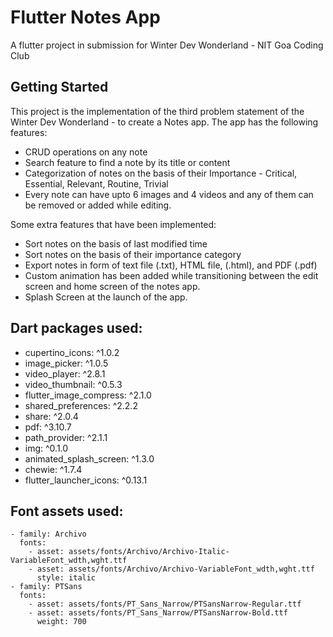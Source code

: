 # Flutter Notes App

A flutter project in submission for Winter Dev Wonderland - NIT Goa Coding Club

## Getting Started

This project is the implementation of the third problem statement of the Winter Dev Wonderland - to create a Notes app.
The app has the following features:
  - CRUD operations on any note
  - Search feature to find a note by its title or content
  - Categorization of notes on the basis of their Importance - Critical, Essential, Relevant, Routine, Trivial
  - Every note can have upto 6 images and 4 videos and any of them can be removed or added while editing.

Some extra features that have been implemented:
  - Sort notes on the basis of last modified time
  - Sort notes on the basis of their importance category
  - Export notes in form of text file (.txt), HTML file, (.html), and PDF (.pdf)
  - Custom animation has been added while transitioning between the edit screen and home screen of the notes app.
  - Splash Screen at the launch of the app.


## Dart packages used:
  -   cupertino_icons: ^1.0.2
  -   image_picker: ^1.0.5
  -   video_player: ^2.8.1
  -   video_thumbnail: ^0.5.3
  -   flutter_image_compress: ^2.1.0
  -   shared_preferences: ^2.2.2
  -   share: ^2.0.4
  -   pdf: ^3.10.7
  -   path_provider: ^2.1.1
  -   img: ^0.1.0
  -   animated_splash_screen: ^1.3.0
  -   chewie: ^1.7.4
  -   flutter_launcher_icons: ^0.13.1

## Font assets used:
    - family: Archivo
      fonts:
        - asset: assets/fonts/Archivo/Archivo-Italic-VariableFont_wdth,wght.ttf
        - asset: assets/fonts/Archivo/Archivo-VariableFont_wdth,wght.ttf
          style: italic
    - family: PTSans
      fonts:
        - asset: assets/fonts/PT_Sans_Narrow/PTSansNarrow-Regular.ttf
        - asset: assets/fonts/PT_Sans_Narrow/PTSansNarrow-Bold.ttf
          weight: 700
  
